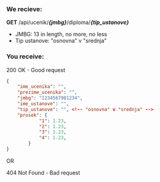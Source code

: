 ### We recieve:
**GET** /api/ucenik/_**{jmbg}**_/diploma/_**{tip_ustanove}**_
* JMBG: 13 in length, no more, no less
* Tip ustanove: "osnovna" v "srednja"

### You receive:
200 OK - Good request
```JSON
{
    "ime_ucenika": "",
    "prezime_ucenika": "",
    "jmbg": "1234567981234",
    "ime_ustanove": "",
    "tip_ustanove": "", <!-- "osnovna" v "srednja" -->
    "prosek": {
            "1": 1.23,
            "2": 1.23,
            "3": 1.23,
            "4": 1.23,
        }
}
```
OR

404 Not Found - Bad request
